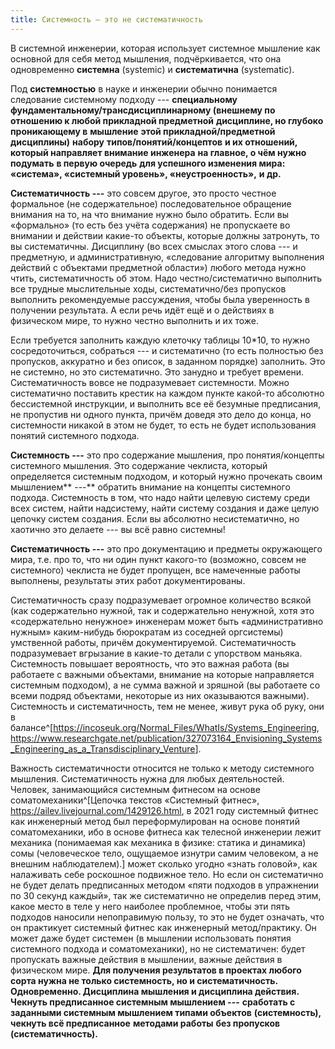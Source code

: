 ```yaml
---
title: Системность — это не систематичность
---
```


В системной инженерии, которая использует системное мышление как
основной для себя метод мышления, подчёркивается, что она одновременно
**системна** (systemic) и **систематична** (systematic).

Под **системностью** в науке и инженерии обычно понимается следование
системному подходу --- **специальному**
**фундаментальному/трансдисциплинарному (внешнему по отношению к любой
прикладной предметной** **дисциплине, но глубоко проникающему в**
**мышление** **этой прикладной/предметной дисциплины)** **набору**
**типов/понятий/концептов** **и их отношений,** **который направляет
внимание инженера** **на главное, о чём нужно подумать** **в первую
очередь** **для успешного изменения мира:** **«система», «системный
уровень», «неустроенность»,** **и др.**

**Систематичность ---** это совсем другое, это просто честное формальное
(не содержательное) последовательное обращение внимания на то, на что
внимание нужно было обратить. Если вы «формально» (то есть без учёта
содержания) не пропускаете во внимании и действии какие-то объекты,
которые должны затронуть, то вы систематичны. Дисциплину (во всех
смыслах этого слова --- и предметную, и административную, «следование
алгоритму выполнения действий с объектами предметной области») любого
метода нужно чтить, систематичность об этом. Надо честно/систематично
выполнить все трудные мыслительные ходы, систематично/без пропусков
выполнить рекомендуемые рассуждения, чтобы была уверенность в получении
результата. А если речь идёт ещё и о действиях в физическом мире, то
нужно честно выполнить и их тоже.

Если требуется заполнить каждую клеточку таблицы 10\*10, то нужно
сосредоточиться, собраться --- и систематично (то есть полностью без
пропусков, аккуратно и без описок, в заданном порядке) заполнить. Это не
системно, но это систематично. Это занудно и требует времени.
Систематичность вовсе не подразумевает системности. Можно систематично
поставить крестик на каждом пункте какой-то абсолютно бессистемной
инструкции, и выполнить все её безумные предписания, не пропустив ни
одного пункта, причём доведя это дело до конца, но системности никакой в
этом не будет, то есть не будет использования понятий системного
подхода.

**Системность ---** это про содержание мышления, про понятия/концепты
системного мышления. Это содержание чеклиста, который определяется
системным подходом, и который нужно прочекать своим мышлением** ---**
обратить внимание на концепты системного подхода. Системность в том, что
надо найти целевую систему среди всех систем, найти надсистему, найти
систему создания и даже целую цепочку систем создания. Если вы абсолютно
несистематично, но хаотично это делаете --- вы всё равно системны!

**Систематичность ---** это про документацию и предметы окружающего
мира, т.е. про то, что ни один пункт какого-то (возможно, совсем не
системного) чеклиста не будет пропущен, все намеченные работы выполнены,
результаты этих работ документированы.

Систематичность сразу подразумевает огромное количество всякой (как
содержательно нужной, так и содержательно ненужной, хотя это
«содержательно ненужное» инженерам может быть «административно нужным»
каким-нибудь бюрократам из соседней оргсистемы) умственной работы,
причём документируемой. Систематичность подразумевает вгрызание в
какие-то детали с упорством маньяка. Системность повышает вероятность,
что это важная работа (вы работаете с важными объектами, внимание на
которые направляется системным подходом), а не сумма важной и зряшной
(вы работаете со всеми подряд объектами, некоторые из них оказываются
важными). Системность и систематичность, тем не менее, живут рука об
руку, они в
балансе^[<https://incoseuk.org/Normal_Files/WhatIs/Systems_Engineering>,
<https://www.researchgate.net/publication/327073164_Envisioning_Systems_Engineering_as_a_Transdisciplinary_Venture>].

Важность систематичности относится не только к методу системного
мышления. Систематичность нужна для любых деятельностей. Человек,
занимающийся системным фитнесом на основе
соматомеханики^[Цепочка текстов «Системный фитнес»,
<https://ailev.livejournal.com/1429126.html>, в 2021 году системный
фитнес как инженерный метод был переформулирован на основе понятий
соматомеханики, ибо в основе фитнеса как телесной инженерии лежит
механика (понимаемая как механика в физике: статика и динамика) сомы
(человеческое тело, ощущаемое изнутри самим человеком, а не внешним
наблюдателем).] может сколько угодно «знать головой», как
налаживать себе роскошное подвижное тело. Но если он систематично не
будет делать предписанных методом «пяти подходов в упражнении по 30
секунд каждый», так же систематично не определив перед этим, какое место
в теле у него наиболее проблемное, чтобы эти пять подходов наносили
непоправимую пользу, то это не будет означать, что он практикует
системный фитнес как инженерный метод/практику. Он может даже будет
системен (в мышлении использовать понятия системного подхода и
соматомеханики), но не систематичен: будет пропускать важные действия в
мышлении, важные действия в физическом мире. **Для получения результатов
в проектах любого сорта нужна не только системность, но и
систематичность. Одновременно. Дисциплина мышления и дисциплина
действия.** **Чекнуть предписанное системным мышлением ---** **сработать
с заданными системным мышлением типами объектов** **(системность),
чекнуть всё предписанное** **методами работы** **без пропусков
(систематичность).**
